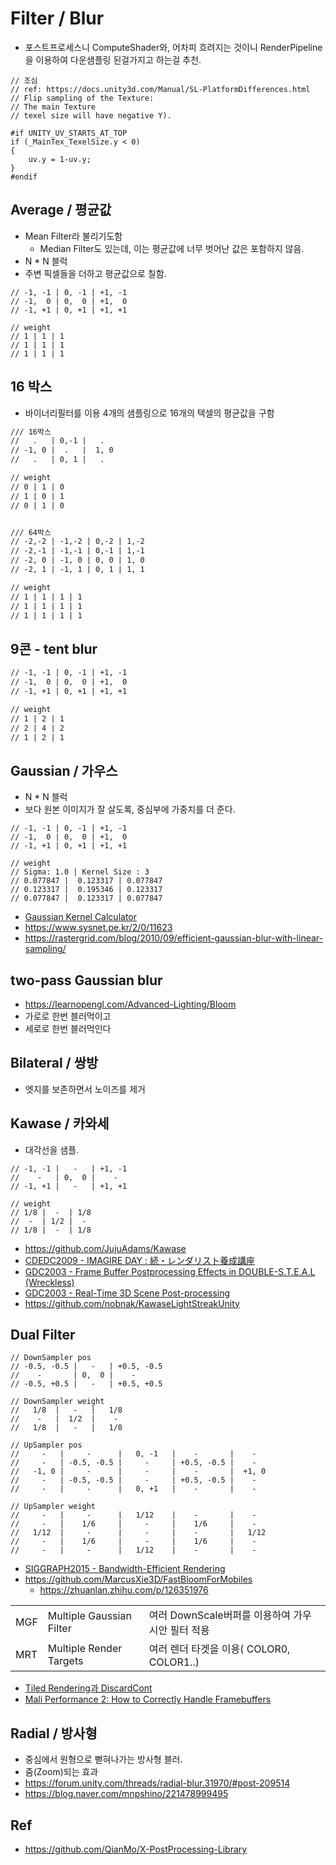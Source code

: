 # Filter / Blur

- 포스트프로세스니 ComputeShader와, 어차피 흐려지는 것이니 RenderPipeline을 이용하여 다운샘플링 된걸가지고 하는걸 추천.

``` hlsl
// 조심
// ref: https://docs.unity3d.com/Manual/SL-PlatformDifferences.html
// Flip sampling of the Texture: 
// The main Texture
// texel size will have negative Y).

#if UNITY_UV_STARTS_AT_TOP
if (_MainTex_TexelSize.y < 0)
{
    uv.y = 1-uv.y;
}
#endif
```

## Average / 평균값

- Mean Filter라 불리기도함
  - Median Filter도 있는데, 이는 평균값에 너무 벗어난 값은 포함하지 않음.
- N * N 블럭
- 주변 픽셀들을 더하고 평균값으로 칠함.

``` hlsl
// -1, -1 | 0, -1 | +1, -1
// -1,  0 | 0,  0 | +1,  0
// -1, +1 | 0, +1 | +1, +1

// weight
// 1 | 1 | 1
// 1 | 1 | 1
// 1 | 1 | 1
```

## 16 박스

- 바이너리필터를 이용 4개의 샘플링으로 16개의 텍셀의 평균값을 구함

```txt
/// 16박스
//   .   | 0,-1 |   .  
// -1, 0 |  .   |  1, 0  
//   .   | 0, 1 |   .  

// weight
// 0 | 1 | 0
// 1 | 0 | 1
// 0 | 1 | 0


/// 64박스
// -2,-2 | -1,-2 | 0,-2 | 1,-2
// -2,-1 | -1,-1 | 0,-1 | 1,-1
// -2, 0 | -1, 0 | 0, 0 | 1, 0
// -2, 1 | -1, 1 | 0, 1 | 1, 1

// weight
// 1 | 1 | 1 | 1
// 1 | 1 | 1 | 1
// 1 | 1 | 1 | 1
```

## 9콘 - tent blur

``` txt
// -1, -1 | 0, -1 | +1, -1
// -1,  0 | 0,  0 | +1,  0
// -1, +1 | 0, +1 | +1, +1

// weight
// 1 | 2 | 1
// 2 | 4 | 2
// 1 | 2 | 1
```

## Gaussian / 가우스

- N * N 블럭
- 보다 원본 이미지가 잘 살도록, 중심부에 가중치를 더 준다.

``` hlsl
// -1, -1 | 0, -1 | +1, -1
// -1,  0 | 0,  0 | +1,  0
// -1, +1 | 0, +1 | +1, +1

// weight
// Sigma: 1.0 | Kernel Size : 3
// 0.077847 |  0.123317 | 0.077847
// 0.123317 |  0.195346 | 0.123317
// 0.077847 |  0.123317 | 0.077847
```

- [Gaussian Kernel Calculator](http://dev.theomader.com/gaussian-kernel-calculator/)
- <https://www.sysnet.pe.kr/2/0/11623>
- <https://rastergrid.com/blog/2010/09/efficient-gaussian-blur-with-linear-sampling/>

## two-pass Gaussian blur

- <https://learnopengl.com/Advanced-Lighting/Bloom>
- 가로로 한번 블러먹이고
- 세로로 한번 블러먹인다

## Bilateral / 쌍방

- 엣지를 보존하면서 노이즈를 제거

## Kawase / 카와세

- 대각선을 샘플.

``` hlsl
// -1, -1 |   -   | +1, -1
//    -   | 0,  0 |    -   
// -1, +1 |   -   | +1, +1

// weight
// 1/8 |  -  | 1/8
//  -  | 1/2 |  - 
// 1/8 |  -  | 1/8
```

- <https://github.com/JujuAdams/Kawase>
- [CDEDC2009 -  IMAGIRE DAY : 続・レンダリスト養成講座](https://cedil.cesa.or.jp/cedil_sessions/view/264)
- [GDC2003 - Frame Buffer Postprocessing Effects in DOUBLE-S.T.E.A.L (Wreckless)](http://genderi.org/frame-buffer-postprocessing-effects-in-double-s-t-e-a-l-wreckl.html)
- [GDC2003 - Real-Time 3D Scene Post-processing](https://developer.amd.com/wordpress/media/2012/10/Oat-ScenePostprocessing.pdf)
- https://github.com/nobnak/KawaseLightStreakUnity

## Dual Filter

``` hlsl
// DownSampler pos
// -0.5, -0.5 |   -   | +0.5, -0.5
//    -       | 0,  0 |    -   
// -0.5, +0.5 |   -   | +0.5, +0.5

// DownSampler weight
//   1/8  |   -   |   1/8
//    -   |  1/2  |    - 
//   1/8  |   -   |   1/8

// UpSampler pos
//     -   |     -      |   0, -1   |    -       |    -
//     -   | -0.5, -0.5 |     -     | +0.5, -0.5 |    -
//   -1, 0 |     -      |     -     |    -       |  +1, 0
//     -   | -0.5, -0.5 |     -     | +0.5, -0.5 |    -
//     -   |     -      |   0, +1   |    -       |    -

// UpSampler weight
//     -   |     -      |   1/12    |    -       |    -
//     -   |    1/6     |     -     |    1/6     |    -
//   1/12  |     -      |     -     |    -       |   1/12
//     -   |    1/6     |     -     |    1/6     |    -
//     -   |     -      |   1/12    |    -       |    -
```

- [SIGGRAPH2015 - Bandwidth-Efficient Rendering](https://community.arm.com/cfs-file/__key/communityserver-blogs-components-weblogfiles/00-00-00-20-66/siggraph2015_2D00_mmg_2D00_marius_2D00_notes.pdf)
- <https://github.com/MarcusXie3D/FastBloomForMobiles>
  - <https://zhuanlan.zhihu.com/p/126351976>

|     |                          |                                                  |
|-----|--------------------------|--------------------------------------------------|
| MGF | Multiple Gaussian Filter | 여러 DownScale버퍼를 이용하여 가우시안 필터 적용 |
| MRT | Multiple Render Targets  | 여러 렌더 타겟을 이용( COLOR0, COLOR1..)         |

- [Tiled Rendering과 DiscardCont](https://dreamotion.tistory.com/4)
- [Mali Performance 2: How to Correctly Handle Framebuffers](https://community.arm.com/developer/tools-software/graphics/b/blog/posts/mali-performance-2-how-to-correctly-handle-framebuffers)

## Radial / 방사형

- 중심에서 원형으로 뻗혀나가는 방사형 블러.
- 줌(Zoom)되는 효과
- <https://forum.unity.com/threads/radial-blur.31970/#post-209514>
- <https://blog.naver.com/mnpshino/221478999495>

## Ref

- <https://github.com/QianMo/X-PostProcessing-Library>
